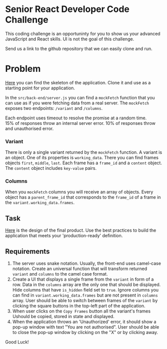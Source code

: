 # Senior React Developer Code Challenge

This coding challenge is an opportuninty for you to show us your advanced JavaScript and React skills. UI is not the goal of this challenge.

Send us a link to the github repository that we can easily clone and run.

# Problem
[Here](https://github.com/Adylic/react-coding-challenge) you can find the skeleton of the application. Clone it and use as a starting point for your application.

In the `src/back-end/server.js` you can find a `mockFetch` function that you can use as if you were fetching data from a real server. The `mockFetch` exposes two endpoints: `/variant` and `/columns`.

Each endpoint uses timeout to resolve the promise at a random time.  
15% of responses throw an internal server error.
10% of responses throw and unauthorised error.

### Variant
There is only a single variant returned by the `mockFetch` function. A variant is an object. One of its properties is `working_data`. There you can find frames objects `first`, `middle`, `last`. 
Each frame has a `frame_id` and a `content` object. The `content` object includes `key-value` pairs.

### Columns
When you `mockFetch` columns you will receive an array of objects. Every object has a `parent_frame_id` that corresponds to the `frame_id` of a frame in the `variant.working_data.frames`. 

## Task
[Here](https://www.figma.com/proto/SaRvPAf6Hltz9xe04obPEx/Untitled?node-id=15%3A0&scaling=min-zoom) is the design of the final product. 
Use the best practices to build the application that meets your 'production-ready' definition.

## Requirements
1. The server uses snake notation. Usually, the front-end uses camel-case notation. Create an universal function that will transform returned `variant` and `columns` to the camel case format.
2. Create a UI that displays a single frame from the `variant` in form of a row. Data in the `columns` array are the only one that should be displayed. Hide columns that have `is_hidden` field set to `true`. Ignore columns you can find in `variant.working_data.frames` but are not present in `columns` array. User should be able to switch between frames of the `variant` by clicking the square buttons in the top-left part of the application.
3. When user clicks on the `Copy Frames` button all the variant's frames Ushould be copied, stored in state and displayed.
4. When the application throws an 'Unauthorized' error, it should show a pop-up window with text "You are not authorised". User should be able to close the pop-up window by clicking on the "X" or by clicking away.

Good Luck!





